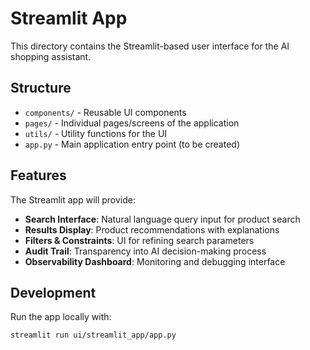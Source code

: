 # Streamlit App

This directory contains the Streamlit-based user interface for the AI shopping assistant.

## Structure

- `components/` - Reusable UI components
- `pages/` - Individual pages/screens of the application
- `utils/` - Utility functions for the UI
- `app.py` - Main application entry point (to be created)

## Features

The Streamlit app will provide:

- **Search Interface**: Natural language query input for product search
- **Results Display**: Product recommendations with explanations
- **Filters & Constraints**: UI for refining search parameters
- **Audit Trail**: Transparency into AI decision-making process
- **Observability Dashboard**: Monitoring and debugging interface

## Development

Run the app locally with:
```bash
streamlit run ui/streamlit_app/app.py
```